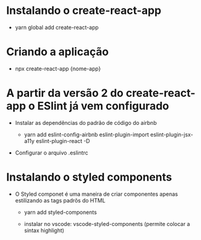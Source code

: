 # Instalando o create-react-app

- yarn global add create-react-app

# Criando a aplicação

- npx create-react-app {nome-app}

# A partir da versão 2 do create-react-app o ESlint já vem configurado

- Instalar as dependências do padrão de código do airbnb

  - yarn add eslint-config-airbnb eslint-plugin-import eslint-plugin-jsx-a11y eslint-plugin-react -D

- Configurar o arquivo .eslintrc

# Instalando o styled components

- O Styled componet é uma maneira de criar componentes apenas estilizando as tags padrõs do HTML

  - yarn add styled-components

  - instalar no vscode: vscode-styled-components (permite colocar a sintax highlight)
